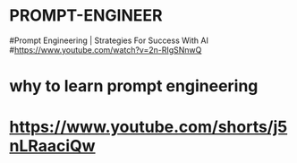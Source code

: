 # PROMPT-ENGINEER

#Prompt Engineering | Strategies For Success With AI
#https://www.youtube.com/watch?v=2n-RIgSNnwQ

# why to learn prompt engineering 
# https://www.youtube.com/shorts/j5nLRaaciQw
